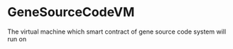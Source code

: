 # GeneSourceCodeVM
The virtual machine which smart contract of gene source code system will run on 
